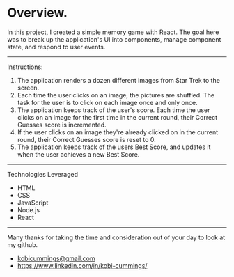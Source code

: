 # Overview.

In this project, I created a simple memory game with React. The goal here was to break up the application's UI into components, manage component state, and respond to user events.

-------------------------------------------------------------------------------
Instructions:

1. The application renders a dozen different images from Star Trek to the screen.
2. Each time the user clicks on an image, the pictures are shuffled. The task for the user is to click on each image once and only once.
3. The application keeps track of the user's score. Each time the user clicks on an image for the first time in the current round, their Correct Guesses score is incremented.
4. If the user clicks on an image they're already clicked on in the current round, their Correct Guesses score is reset to 0.
5. The application keeps track of the users Best Score, and updates it when the user achieves a new Best Score.

-------------------------------------------------------------------------------

Technologies Leveraged 
* HTML
* CSS
* JavaScript
* Node.js
* React

-------------------------------------------------------------------------------

Many thanks for taking the time and consideration out of your day to look at my github. 
* kobicummings@gmail.com
* https://www.linkedin.com/in/kobi-cummings/
